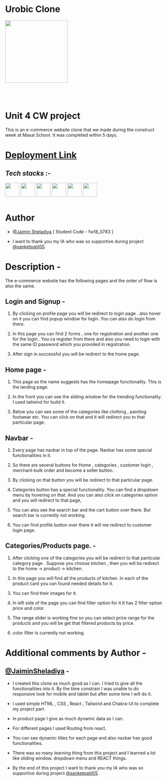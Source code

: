 # Urobic Clone

<img src='https://www.uboric.com/wp-content/uploads/2021/04/uboric.svg' style='height : 200px;margin-bottom : 50px'>

# Unit 4 CW project

This is an e-commerce website clone that we made during the construct week at Masai School. It was completed within 5 days.


# [Deployment Link](https://urobic-clone.netlify.app)

## *Tech stacks* :-
<div style='display : flex ; gap : 5px ; margin-bottom : 50px'>

<img src='https://cdn-icons-png.flaticon.com/128/5968/5968267.png' style='height : 45px ;  '>

<img src='https://cdn-icons-png.flaticon.com/128/5968/5968242.png ' style='height : 45px ;  '>

<img src='https://cdn-icons-png.flaticon.com/128/5968/5968292.png' style='height : 45px ;  '>

<img src='https://imgs.search.brave.com/cioueAYklhawiC-Z6TTHTZKTGLoimD4fdtlIMWjrmvU/rs:fit:32:32:1/g:ce/aHR0cDovL2Zhdmlj/b25zLnNlYXJjaC5i/cmF2ZS5jb20vaWNv/bnMvYzIyNzQyYzdj/ZGQ3NjJiMmJiYTk4/YzhjYzc2YjM2YTgz/ODMwNDQ2YTUxMDM2/ZGQ1ZmRkMTNmZjgz/YThjMzE3NC9yZWFj/dGpzLm9yZy8' style='height : 45px ;  '>

<img src='https://imgs.search.brave.com/l7OxzTza4qsfM6bke2p9GA-eF6-b3ilamjHYHs6TKUQ/rs:fit:32:32:1/g:ce/aHR0cDovL2Zhdmlj/b25zLnNlYXJjaC5i/cmF2ZS5jb20vaWNv/bnMvODJmYTczY2Fi/MDNjOWMxNTVmZTRl/ODgzMDMyYTU0MGI2/MGYxZTFkNzhkMWZl/YmQ5OWNkN2E3Mzcx/NWUzY2VkYi90YWls/d2luZGNzcy5jb20v' style='height : 45px ;  '>

<img src='https://imgs.search.brave.com/Wtyu8r5_Z78QV9PdKYF8OzzVVHMKEzKqsyRE0NEsw78/rs:fit:32:32:1/g:ce/aHR0cDovL2Zhdmlj/b25zLnNlYXJjaC5i/cmF2ZS5jb20vaWNv/bnMvNGJkODdkMzRm/OWUzNjRkYzQwYTc3/M2RhZTU0NmI0OThh/NmI3ZDBhYTAzODQ3/OGRiZjVmMjNhYzA3/MWU0OTNhMC9jaGFr/cmEtdWkuY29tLw' style='height : 45px ;  '>

</div>


# Author

- [@Jaimin Sheladiya](https://github.com/JaiminSheladiya) [ Student Code - fw18_0783 ]

- I want to thank you my IA who was so supportive during project [@sanketpatil05](https://github.com/sanketpatil05).


# Description -

The e-commerce website has the following pages and the order of flow is also the same.

## Login and Signup -

1. By clicking on profile page you will be redirect to login page .  also hover on it you can find popup window for login. You can also do login from there.

2. In this page you can find 2 forms , one for registration and another one for the login . You ca register from there and also you need to login with the same ID password which you provided in registration. 

3. After sign in successful you will be redirect to the home page.

## Home page -

1. This page as the name suggests has the homepage functionality. This is the landing page.

2. In the front you can see the sliding window for the trending functionality. I used tailwind for build it.

3. Below you can see some of the categories like clothing , painting footwear etc. You can click on that and it will redirect you to that particular page. 

## Navbar - 

1. Every page has navbar in top of the page. Navbar has some special functionalities in it. 

2. So there are several buttons for Home , categories , customer login , merchant-bulk order and become a seller button.

3. By clicking on that button you will be redirect to that particular page.

4. Categories button has a special functionality. You can find a dropdown menu by hovering on that. And you can also click on categories option and you will redirect to that page,

5. You can also see the search bar and the cart button over there. But search bar is currently not working. 

6.  You can find profile button over there it will me redirect to customer login page.

## Categories/Products page.  - 

1. After clicking one of the categories you will be redirect to that particular category page . Suppose you choose kitchen , then you will be redirect to the home -> product -> kitchen.

2. In this  page you will find all the products of kitchen. In each of the product card you can found needed details for it.

3. You can find their images for it.


4. In left side of the page you can find filter option for it.It has 2 filter option price and color. 

5. The range slider is working fine so you can select price range for the products and you will be get that filtered products by price.

6. color filter is currently not working.


# Additional comments by Author -

## [@JaiminSheladiya](https://github.com/JaiminSheladiya) -

- I created this clone as much good as I can. I tried to give all the functionalities into it. By the time constrain  I was unable to do responsive look for mobile and tablet but after some time I will do it.

- I used simple HTML , CSS , React , Tailwind  and Chakra-UI to complete my project part.

- In product page I give as much dynamic data as I can.

- For different pages I used Routing from react. 

- You can see dynamic titles for each page and also navbar has good functionalities.

- There was so many learning thing from this project and I learned a lot like sliding window. dropdown menu and REACT things.

- By the end of this project I want to thank you my IA who was so supportive during project [@sanketpatil05](https://github.com/sanketpatil05 ).
